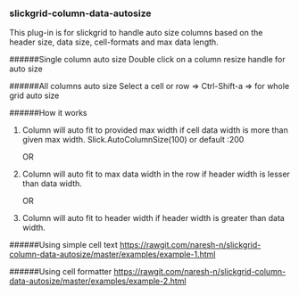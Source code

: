 ### slickgrid-column-data-autosize

This plug-in is for slickgrid to handle auto size columns based on the header size, data size, cell-formats and max data length.

######Single column auto size
Double click on a column resize handle for auto size

######All columns auto size
Select a cell or row => Ctrl-Shift-a => for whole grid auto size

######How it works

1. Column will auto fit to provided max width if cell data width is more than given max width.
   Slick.AutoColumnSize(100) or default :200

    OR

2. Column will auto fit to max data width in the row if header width is lesser than data width.

    OR

3. Column will auto fit to header width if header width is greater than data width.


######Using simple cell text
https://rawgit.com/naresh-n/slickgrid-column-data-autosize/master/examples/example-1.html

######Using cell formatter
https://rawgit.com/naresh-n/slickgrid-column-data-autosize/master/examples/example-2.html
